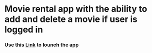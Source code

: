 # Movie rental app with the ability to add and delete a movie if user is logged in

### Use this [Link](https://gentle-castle-96774.herokuapp.com/movies) to lounch the app
